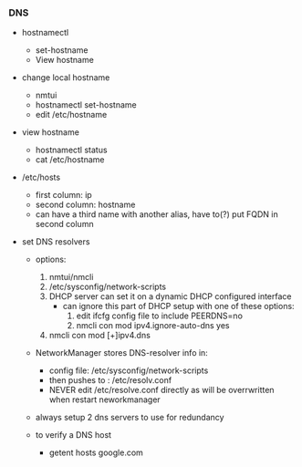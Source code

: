 ### DNS 
* hostnamectl
    * set-hostname
    * View hostname

* change local hostname
    * nmtui
    * hostnamectl set-hostname
    * edit /etc/hostname

* view hostname
    * hostnamectl status
    * cat /etc/hostname

* /etc/hosts
    * first column: ip
    * second column: hostname
    * can have a third name with another alias, have to(?) put FQDN in second column

* set DNS resolvers
    * options:
        1. nmtui/nmcli 
        1. /etc/sysconfig/network-scripts
        1. DHCP server can set it on a dynamic DHCP configured interface
            * can ignore this part of DHCP setup with one of these options:
                1. edit ifcfg config file to include PEERDNS=no
                1. nmcli con mod <connection id> ipv4.ignore-auto-dns yes
        1. nmcli con mod <connection id> [+]ipv4.dns <ip of dns>

    * NetworkManager  stores DNS-resolver info in:
        * config file: /etc/sysconfig/network-scripts
        * then pushes to : /etc/resolv.conf
        * NEVER edit /etc/resolve.conf directly as will be overrwritten when restart neworkmanager
    * always setup 2 dns servers to use for redundancy
    * to verify a DNS host
        * getent hosts google.com